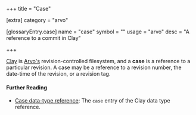 +++
title = "Case"

[extra]
category = "arvo"

[glossaryEntry.case]
name = "case"
symbol = ""
usage = "arvo"
desc = "A reference to a commit in Clay"

+++

[Clay](/reference/glossary/clay) is [Arvo's](/reference/glossary/arvo)
revision-controlled filesystem, and a **case** is a reference to a particular
revision. A case may be a reference to a revision number, the date-time of the
revision, or a revision tag.

#### Further Reading

- [Case data-type
  reference](/reference/arvo/clay/data-types#case-specifying-a-commit): The
  `case` entry of the Clay data type reference.

